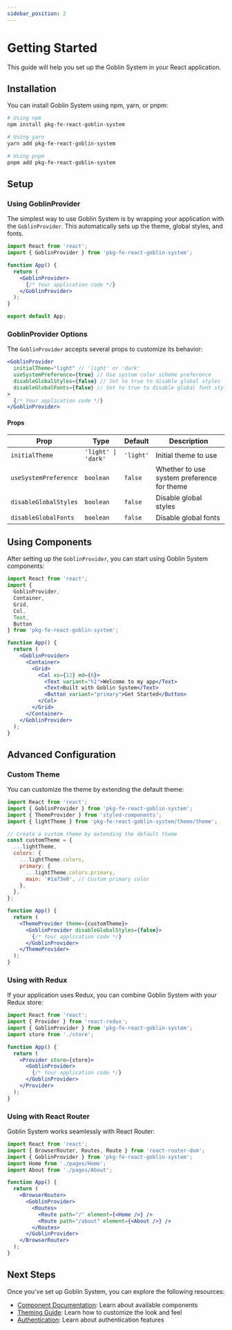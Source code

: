 ```yaml
---
sidebar_position: 2
---
```


# Getting Started

This guide will help you set up the Goblin System in your React application.

## Installation

You can install Goblin System using npm, yarn, or pnpm:

```bash
# Using npm
npm install pkg-fe-react-goblin-system

# Using yarn
yarn add pkg-fe-react-goblin-system

# Using pnpm
pnpm add pkg-fe-react-goblin-system
```

## Setup

### Using GoblinProvider

The simplest way to use Goblin System is by wrapping your application with the `GoblinProvider`. This automatically sets up the theme, global styles, and fonts.

```jsx
import React from 'react';
import { GoblinProvider } from 'pkg-fe-react-goblin-system';

function App() {
  return (
    <GoblinProvider>
      {/* Your application code */}
    </GoblinProvider>
  );
}

export default App;
```

### GoblinProvider Options

The `GoblinProvider` accepts several props to customize its behavior:

```jsx
<GoblinProvider
  initialTheme="light" // 'light' or 'dark'
  useSystemPreference={true} // Use system color scheme preference
  disableGlobalStyles={false} // Set to true to disable global styles
  disableGlobalFonts={false} // Set to true to disable global font styles
>
  {/* Your application code */}
</GoblinProvider>
```

#### Props

| Prop | Type | Default | Description |
|------|------|---------|-------------|
| `initialTheme` | `'light' \| 'dark'` | `'light'` | Initial theme to use |
| `useSystemPreference` | `boolean` | `false` | Whether to use system preference for theme |
| `disableGlobalStyles` | `boolean` | `false` | Disable global styles |
| `disableGlobalFonts` | `boolean` | `false` | Disable global fonts |

## Using Components

After setting up the `GoblinProvider`, you can start using Goblin System components:

```jsx
import React from 'react';
import {
  GoblinProvider,
  Container,
  Grid,
  Col,
  Text,
  Button
} from 'pkg-fe-react-goblin-system';

function App() {
  return (
    <GoblinProvider>
      <Container>
        <Grid>
          <Col xs={12} md={6}>
            <Text variant="h1">Welcome to my app</Text>
            <Text>Built with Goblin System</Text>
            <Button variant="primary">Get Started</Button>
          </Col>
        </Grid>
      </Container>
    </GoblinProvider>
  );
}
```

## Advanced Configuration

### Custom Theme

You can customize the theme by extending the default theme:

```jsx
import React from 'react';
import { GoblinProvider } from 'pkg-fe-react-goblin-system';
import { ThemeProvider } from 'styled-components';
import { lightTheme } from 'pkg-fe-react-goblin-system/theme/theme';

// Create a custom theme by extending the default theme
const customTheme = {
  ...lightTheme,
  colors: {
    ...lightTheme.colors,
    primary: {
      ...lightTheme.colors.primary,
      main: '#1a73e8', // Custom primary color
    },
  },
};

function App() {
  return (
    <ThemeProvider theme={customTheme}>
      <GoblinProvider disableGlobalStyles={false}>
        {/* Your application code */}
      </GoblinProvider>
    </ThemeProvider>
  );
}
```

### Using with Redux

If your application uses Redux, you can combine Goblin System with your Redux store:

```jsx
import React from 'react';
import { Provider } from 'react-redux';
import { GoblinProvider } from 'pkg-fe-react-goblin-system';
import store from './store';

function App() {
  return (
    <Provider store={store}>
      <GoblinProvider>
        {/* Your application code */}
      </GoblinProvider>
    </Provider>
  );
}
```

### Using with React Router

Goblin System works seamlessly with React Router:

```jsx
import React from 'react';
import { BrowserRouter, Routes, Route } from 'react-router-dom';
import { GoblinProvider } from 'pkg-fe-react-goblin-system';
import Home from './pages/Home';
import About from './pages/About';

function App() {
  return (
    <BrowserRouter>
      <GoblinProvider>
        <Routes>
          <Route path="/" element={<Home />} />
          <Route path="/about" element={<About />} />
        </Routes>
      </GoblinProvider>
    </BrowserRouter>
  );
}
```

## Next Steps

Once you've set up Goblin System, you can explore the following resources:

- [Component Documentation](./components/index.md): Learn about available components
- [Theming Guide](./theming/index.md): Learn how to customize the look and feel
- [Authentication](./providers/auth.md): Learn about authentication features
